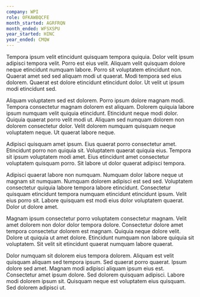 ```yaml
---
company: WPI
role: OFKAWBQCFE
month_started: AGRFRQN
month_ended: WFSXSPU
year_started: HINC
year_ended: CMQW
---
```


Tempora ipsum velit etincidunt quisquam tempora quiquia. Dolor velit ipsum adipisci tempora velit. Porro est eius velit. Aliquam velit quisquam dolore neque etincidunt numquam labore. Porro sit voluptatem etincidunt non. Quaerat amet sed sed aliquam modi ut quaerat. Modi tempora sed eius dolorem. Quaerat est dolore etincidunt etincidunt dolor. Ut velit ut ipsum modi etincidunt sed.

Aliquam voluptatem sed est dolorem. Porro ipsum dolore magnam modi. Tempora consectetur magnam dolorem est aliquam. Dolorem quiquia labore ipsum numquam velit quiquia etincidunt. Etincidunt neque modi dolor. Quiquia quaerat porro velit modi ut. Aliquam sed numquam dolorem non dolorem consectetur dolor. Velit dolorem numquam quisquam neque voluptatem neque. Ut quaerat labore neque.

Adipisci quisquam amet ipsum. Eius quaerat porro consectetur amet. Etincidunt porro non quiquia sit. Voluptatem quaerat quiquia eius. Tempora sit ipsum voluptatem modi amet. Eius etincidunt amet consectetur voluptatem quisquam porro. Sit labore ut dolor quaerat adipisci tempora.

Adipisci quaerat labore non numquam. Numquam dolor labore neque ut magnam sit numquam. Numquam dolorem adipisci est sed sed. Voluptatem consectetur quiquia labore tempora labore etincidunt. Consectetur quisquam etincidunt tempora numquam etincidunt etincidunt ipsum. Velit eius porro sit. Labore quisquam est modi eius dolor voluptatem quaerat. Dolor ut dolore amet.

Magnam ipsum consectetur porro voluptatem consectetur magnam. Velit amet dolorem non dolor dolor tempora dolore. Consectetur dolore amet tempora consectetur dolorem est magnam. Quiquia neque dolore velit. Dolore ut quiquia ut amet dolore. Etincidunt numquam non labore quiquia sit voluptatem. Sit velit sit etincidunt quaerat numquam labore quaerat.

Dolor numquam sit dolorem eius tempora dolorem. Aliquam est velit quisquam aliquam sed tempora ipsum. Sed quaerat porro quaerat. Ipsum dolore sed amet. Magnam modi adipisci aliquam ipsum eius est. Consectetur amet ipsum dolore. Sed dolorem quisquam adipisci. Labore modi dolorem ipsum sit. Quisquam neque est voluptatem eius quisquam. Sed dolorem adipisci ut.
    